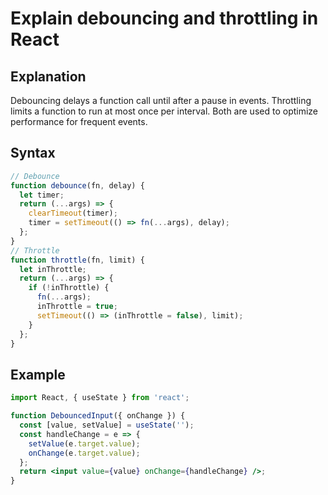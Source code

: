 # Explain debouncing and throttling in React

## Explanation
Debouncing delays a function call until after a pause in events. Throttling limits a function to run at most once per interval. Both are used to optimize performance for frequent events.

## Syntax
```js
// Debounce
function debounce(fn, delay) {
  let timer;
  return (...args) => {
    clearTimeout(timer);
    timer = setTimeout(() => fn(...args), delay);
  };
}
// Throttle
function throttle(fn, limit) {
  let inThrottle;
  return (...args) => {
    if (!inThrottle) {
      fn(...args);
      inThrottle = true;
      setTimeout(() => (inThrottle = false), limit);
    }
  };
}
```

## Example
```jsx
import React, { useState } from 'react';

function DebouncedInput({ onChange }) {
  const [value, setValue] = useState('');
  const handleChange = e => {
    setValue(e.target.value);
    onChange(e.target.value);
  };
  return <input value={value} onChange={handleChange} />;
}
``` 